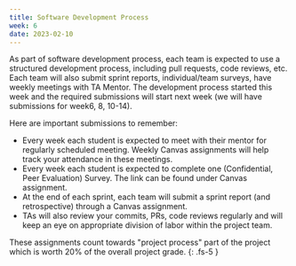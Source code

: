 ```yaml
---
title: Software Development Process  
week: 6
date: 2023-02-10
---
```

As part of software development process, each team is expected to use a structured development process, including pull requests, code reviews, etc. Each team will also submit sprint reports, individual/team surveys, have weekly meetings with TA Mentor. The development process started this week and the required submissions will start next week (we will have submissions for week6, 8, 10-14). 

Here are important submissions to remember:
* Every week each student is expected to meet with their mentor for regularly scheduled meeting. Weekly Canvas assignments will help track your attendance in these meetings.
* Every week each student is expected to complete one (Confidential, Peer Evaluation) Survey. The link can be found under Canvas assignment. 
* At the end of each sprint, each team will submit a sprint report (and retrospective) through a Canvas assignment.
* TAs will also review your commits, PRs, code reviews regularly and will keep an eye on appropriate division of labor within the project team.

These assignments count towards "project process" part of the project which is worth 20% of the overall project grade. 
{: .fs-5 }
